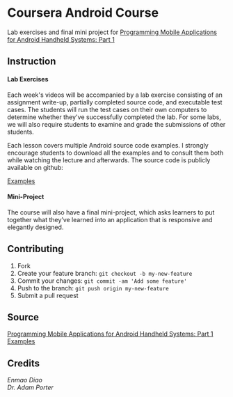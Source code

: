 # Coursera Android Course

Lab exercises and final mini project for [Programming Mobile Applications for Android Handheld Systems: Part 1](https://www.coursera.org/course/androidpart1)

 
## Instruction

#### Lab Exercises

Each week's videos will be accompanied by a lab exercise consisting of an assignment write-up, partially completed source code, and executable test cases. The students will run the test cases on their own computers to determine whether they've successfully completed the lab. For some labs, we will also require students to examine and grade the submissions of other students.

Each lesson covers multiple Android source code examples. I strongly encourage students to download all the examples and to consult them both while watching the lecture and afterwards. The source code is publicly available on github:

[Examples](https://github.com/aporter/coursera-android)

#### Mini-Project

The course will also have a final mini-project, which asks learners to put together what they’ve learned into an application that is responsive and elegantly designed.


## Contributing

1. Fork
2. Create your feature branch: `git checkout -b my-new-feature`
3. Commit your changes: `git commit -am 'Add some feature'`
4. Push to the branch: `git push origin my-new-feature`
5. Submit a pull request

## Source

[Programming Mobile Applications for Android Handheld Systems: Part 1](https://www.coursera.org/course/androidpart1)  
[Examples](https://github.com/aporter/coursera-android)

## Credits

*Enmao Diao  
Dr. Adam Porter*


